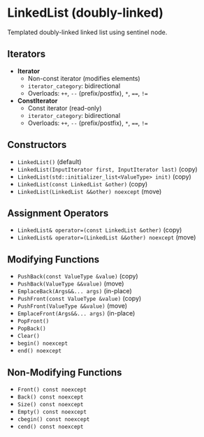# LinkedList (doubly-linked)

Templated doubly-linked linked list using sentinel node.

## Iterators

* **Iterator** 
    * Non-const iterator (modifies elements)
    * `iterator_category`: bidirectional
    * Overloads: `++`, `--` (prefix/postfix), `*`, `==`, `!=`
* **ConstIterator**
    * Const iterator (read-only)
    * `iterator_category`: bidirectional
    * Overloads: `++`, `--` (prefix/postfix), `*`, `==`, `!=`

## Constructors

* `LinkedList()` (default)
* `LinkedList(InputIterator first, InputIterator last)` (copy)
* `LinkedList(std::initializer_list<ValueType> init)` (copy)
* `LinkedList(const LinkedList &other)` (copy)
* `LinkedList(LinkedList &&other) noexcept` (move)

## Assignment Operators

* `LinkedList& operator=(const LinkedList &other)` (copy) 
* `LinkedList& operator=(LinkedList &&other) noexcept` (move)

## Modifying Functions

* `PushBack(const ValueType &value)` (copy)
* `PushBack(ValueType &&value)` (move)
* `EmplaceBack(Args&&... args)` (in-place)
* `PushFront(const ValueType &value)` (copy)
* `PushFront(ValueType &&value)` (move) 
* `EmplaceFront(Args&&... args)` (in-place)
* `PopFront()`  
* `PopBack()`
* `Clear()` 
* `begin() noexcept` 
* `end() noexcept` 

## Non-Modifying Functions

* `Front() const noexcept` 
* `Back() const noexcept` 
* `Size() const noexcept`  
* `Empty() const noexcept` 
* `cbegin() const noexcept`
* `cend() const noexcept` 
